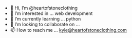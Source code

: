 - 👋 Hi, I’m @heartofstoneclothing
- 👀 I’m interested in ... web development
- 🌱 I’m currently learning ... python
- 💞️ I’m looking to collaborate on ... 
- 📫 How to reach me ... kyle@heartofstoneclothing.com

<!---
heartofstoneclothing/heartofstoneclothing is a ✨ special ✨ repository because its `README.md` (this file) appears on your GitHub profile.
You can click the Preview link to take a look at your changes.
--->
